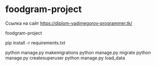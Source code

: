 # foodgram-project   

Ссылка на сайт https://diplom-vadimegorov-programmer.tk/

foodgram-project


pip install -r requirements.txt


python manage.py makemigrations
python manage.py migrate
python manage.py createsuperuser
python manage.py load_data